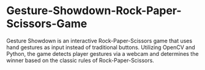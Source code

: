 # Gesture-Showdown-Rock-Paper-Scissors-Game
Gesture Showdown is an interactive Rock-Paper-Scissors game that uses hand gestures as input instead of traditional buttons. Utilizing OpenCV and Python, the game detects player gestures via a webcam and determines the winner based on the classic rules of Rock-Paper-Scissors.
